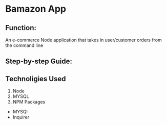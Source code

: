 # Bamazon App
## Function:
An e-commerce Node application that takes in user/customer orders from the command line

## Step-by-step Guide:



## Technoligies Used
1. Node
2. MYSQL 
3. NPM Packages
- MYSQl
- Inquirer 
